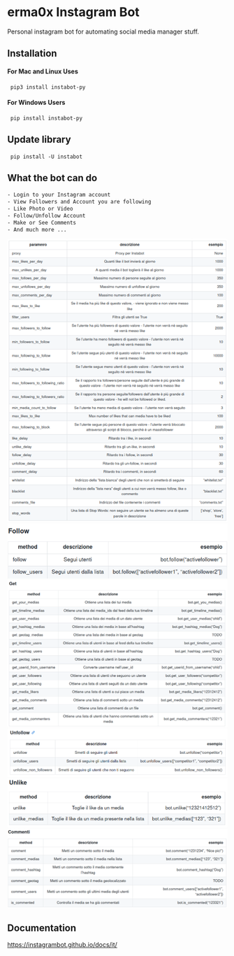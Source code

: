 # erma0x Instagram Bot
Personal instagram bot for automating social media manager stuff.


## Installation
#### For Mac and Linux Uses
     pip3 install instabot-py
#### For Windows Users
     pip install instabot-py

## Update library
     pip install -U instabot


## What the bot can do
    - Login to your Instagram account
    - View Followers and Account you are following
    - Like Photo or Video
    - Follow/Unfollow Account
    - Make or See Comments
    - And much more ... 

![Alt text](img/bot_parameters.png?raw=true)
![Alt text](img/follow_methods.png?raw=true)
![Alt text](img/get_methods.png?raw=true )
![Alt text](img/unfollow_methods.png?raw=true )
![Alt text](img/unlike_methods.png?raw=true )
![Alt text](img/comments.png?raw=true)

## Documentation
https://instagrambot.github.io/docs/it/
